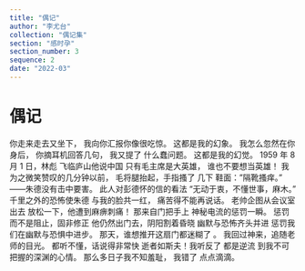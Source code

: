 ```yaml
---
title: "偶记"
author: "李尤台"
collection: "偶记集"
section: "感时孕"
section_number: 3
sequence: 2
date: "2022-03"
---
```


# 偶记

你走来走去又坐下，
我向你汇报你像很吃惊。
这都是我的幻象。
我怎么忽然在你身后，
你摘耳机回答几句，
我又提了 什么蠢问题。
这都是我的幻觉。
1959 年 8 月 1 日，林彪
飞临庐山他说中国
只有毛主席是大英雄，
谁也不要想当英雄！
我为之微笑赞叹的几分钟以前，
毛将腿抬起，手指搔了 几下
鞋面：”隔靴搔痒。”
——朱德没有击中要害。
此人对彭德怀的信的看法
“无动于衷，不懂世事，麻木。”
千里之外的恐怖使朱德
与我的脸共一红，
痛苦得不能再说话。
老帅企图从会议室出去
放松一下，他遭到麻痹刺痛！
那来自门把手上
神秘电流的惩罚一瞬。
惩罚而不是阻止，固非修正
他仍然出门去，阴阳割着昏晓
幽默与恐怖齐头并进
惩罚我们在幽默与恐惧中进步。
那天，谁想推开这扇门都迷糊了 。
我回过神来，追随老师的目光。
都听不懂，话说得非常快
逝者如斯夫！我听反了 都是逆流
到我不可把握的深渊的心情。
那么多日子我不知羞耻，
我错了 点点滴滴。
